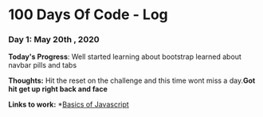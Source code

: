 # 100 Days Of Code - Log

### Day 1: May 20th , 2020
**Today's Progress**: Well started learning about bootstrap learned about navbar pills and tabs

**Thoughts:**  Hit the reset on the challenge and this time wont miss a day.**Got hit get up right back and face**

**Links to work:** 
          *[Basics of Javascript](https://github.com/Coding-Maniac/WebDevelopment) <br>